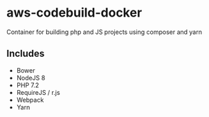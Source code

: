 # aws-codebuild-docker
Container for building php and JS projects using composer and yarn

## Includes

- Bower
- NodeJS 8
- PHP 7.2
- RequireJS / r.js
- Webpack
- Yarn
